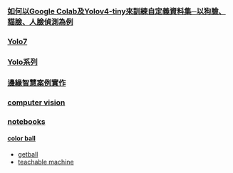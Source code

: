 ### [如何以Google Colab及Yolov4-tiny來訓練自定義資料集─以狗臉、貓臉、人臉偵測為例](https://omnixri.blogspot.com/2021/05/google-colabyolov4-tiny.html)
### [Yolo7](https://github.com/WongKinYiu/yolov7)
### [Yolo系列](https://medium.com/ching-i/search?q=yolo)
### [邊緣智慧案例實作](https://github.com/OmniXRI/NTUST_EdgeAI_2023)
### [computer vision](https://github.com/jumbokh/csu1111-class/tree/main/computerVision)
### [notebooks](https://github.com/jumbokh/csu1111-class/tree/main/computerVision/notebooks)
#### [color ball](https://drive.google.com/file/d/1hwKQLXg4B6LE3IgWCUZMLVQQryqvWvZP/view?usp=share_link)
* [getball](https://github.com/jumbokh/csu1111-class/blob/main/computerVision/notebooks/getBall.ipynb)
* [teachable machine](https://drive.google.com/file/d/19iDoe_-X9BhRBNfzbFLYu3zXfITUTgZZ/view?usp=share_link)
